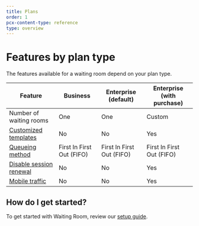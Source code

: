 ```yaml
---
title: Plans
order: 1
pcx-content-type: reference
type: overview
---
```


# Features by plan type

The features available for a waiting room depend on your plan type.

<table style="width:100%">
   <thead>
        <tr>
            <th>Feature</th>
            <th>Business</th>
            <th>Enterprise (default)</th>
            <th>Enterprise (with purchase)</th>
        </tr>
    </thead>
    <tbody>
        <tr>
            <td>Number of waiting rooms</td>
            <td>One</td>
            <td>One</td>
            <td>Custom</td>
        </tr>
        <tr>
            <td><a href='/how-to/customize-waiting-room'>Customized templates</a></td>
            <td>No</td>
            <td>No</td>
            <td>Yes</td>
        </tr>
         <tr>
            <td><a href='/about'>Queueing method</a></td>
            <td>First In First Out (FIFO)</td>
            <td>First In First Out (FIFO)</td>
            <td>First In First Out (FIFO)</td>
        </tr>
        <tr>
            <td><a href='/reference/configuration-settings'>Disable session renewal</a></td>
            <td>No</td>
            <td>No</td>
            <td>Yes</td>
        </tr>
        <tr>
            <td><a href='/how-to/mobile-traffic'>Mobile traffic</a></td>
            <td>No</td>
            <td>No</td>
            <td>Yes</td>
        </tr>
   </tbody>
</table>

## How do I get started?

To get started with Waiting Room, review our [setup guide](/get-started).